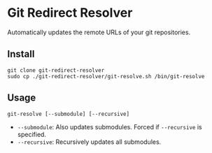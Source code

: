 # Git Redirect Resolver
Automatically updates the remote URLs of your git repositories.

## Install

```
git clone git-redirect-resolver
sudo cp ./git-redirect-resolver/git-resolve.sh /bin/git-resolve
```

## Usage

```
git-resolve [--submodule] [--recursive]
```

- `--submodule`: Also updates submodules. Forced if `--recursive` is specified.
- `--recursive`: Recursively updates all submodules.
